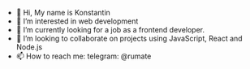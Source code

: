 - 👋 Hi, My name is Konstantin
- 👀 I’m interested in web development
- 🌱 I’m currently looking for a job as a frontend developer.
- 💞️ I’m looking to collaborate on projects using JavaScript, React and Node.js
- 📫 How to reach me: telegram: @rumate

<!---
wildme/wildme is a ✨ special ✨ repository because its `README.md` (this file) appears on your GitHub profile.
You can click the Preview link to take a look at your changes.
--->
